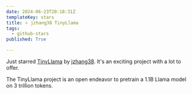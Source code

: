 ```yaml
---
date: 2024-06-23T20:18:31Z
templateKey: stars
title: ⭐ jzhang38 TinyLlama
tags:
  - github-stars
published: True

---
```


Just starred [TinyLlama](https://github.com/jzhang38/TinyLlama) by [jzhang38](https://github.com/jzhang38). It's an exciting project with a lot to offer.

The TinyLlama project is an open endeavor to pretrain a 1.1B Llama model on 3 trillion tokens.
